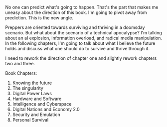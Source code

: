 No one can predict what's going to happen. That's the part that makes me uneasy about the direction of this book. I'm going to pivot away from prediction. This is the new angle. 

Preppers are oriented towards surviving and thriving in a doomsday scenario. But what about the scenario of a technical apocalypse? I'm talking about an aI explosion, information overload, and radical media manipulation. In the following chapters, I'm going to talk about what I believe the future holds and discuss what one should do to survive and thrive through it. 

I need to rework the direction of chapter one and slightly rework chapters two and three. 

Book Chapters:

1.  Knowing the future
2.  The singularity
3.  Digital Power Laws
4.  Hardware and Software
5.  Intelligence and Cyberspace
6.  Digital Nations and Economy 2.0
7.  Security and Emulation
8.  Personal Survival
